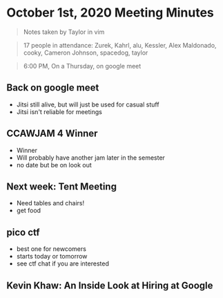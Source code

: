 # October 1st, 2020 Meeting Minutes
> Notes taken by Taylor in vim

> 17 people in attendance: Zurek, Kahrl, alu, Kessler, Alex Maldonado, cooky, Cameron Johnson, spacedog, taylor

> 6:00 PM, On a Thursday, on google meet

## Back on google meet
* Jitsi still alive, but will just be used for casual stuff
* Jitsi isn't reliable for meetings

## CCAWJAM 4 Winner
* Winner
* Will probably have another jam later in the semester
* no date but be on look out

## Next week: Tent Meeting
* Need tables and chairs!
* get food

## pico ctf
* best one for newcomers
* starts today or tomorrow
* see ctf chat if you are interested

## Kevin Khaw: An Inside Look at Hiring at Google


